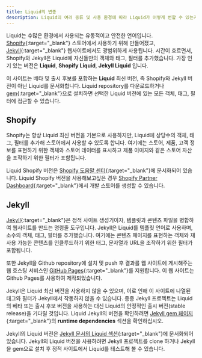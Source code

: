 ```yaml
---
title: Liquid의 변종
description: Liquid의 여러 종류 및 사용 환경에 따라 Liquid가 어떻게 변할 수 있는지에 대한 개요
---
```


Liquid는 수많은 환경에서 사용되는 유동적이고 안전한 언어입니다. [Shopify](https://www.shopify.com){:target="_blank"} 스토어에서 사용하기 위해 만들어졌고, [Jekyll](https://jekyllrb.com){:target="_blank"} 웹사이트에서도 광범위하게 사용됩니다. 시간이 흐르면서, Shopify와 Jekyll은 Liquid에 자신들만의 객체와 태그, 필터를 추가했습니다. 가장 인기 있는 버전은 **Liquid**, **Shopify Liquid**, **Jekyll Liquid** 입니다.

이 사이트는 베타 및 출시 후보를 포함하는 **Liquid** 최신 버전, 즉 Shopify와 Jekyll 버전이 아닌 Liquid를 문서화합니다. Liquid repository를 다운로드하거나 [gem](https://rubygems.org/gems/liquid){:target="_blank"}으로 설치하면 선택한 Liquid 버전에 있는 모든 객체, 태그, 필터에 접근할 수 있습니다.

## Shopify

Shopify는 항상 Liquid 최신 버전을 기본으로 사용하지만, Liquid에 상당수의 객체, 태그, 필터를 추가해 스토어에서 사용할 수 있도록 합니다. 여기에는 스토어, 제품, 고객 정보를 표현하기 위한 객체와 스토어 데이터를 표시하고 제품 이미지와 같은 스토어 자산을 조작하기 위한 필터가 포함됩니다.

Liquid Shopify 버전은 [Shopify 도움말 센터](https://help.shopify.com/themes/liquid){:target="_blank"}에 문서화되어 있습니다. Liquid Shopify 버전을 사용해보고싶은 경우 [Shopify Partner Dashboard](https://help.shopify.com/en/partners/dashboard/development-stores){:target="_blank"}에서 개발 스토어를 생성할 수 있습니다.

## Jekyll

[Jekyll](https://jekyllrb.com){:target="_blank"}은 정적 사이트 생성기이자, 템플릿과 콘텐츠 파일을 병합하여 웹사이트를 만드는 명령줄 도구입니다. Jekyll은 Liquid를 템플릿 언어로 사용하며, 소수의 객체, 태그, 필터를 추가했습니다. 여기에는 콘텐츠 페이지를 표현하는 객체와 재사용 가능한 콘텐츠를 인클루드하기 위한 태그, 문자열과 URL을 조작하기 위한 필터가 포함됩니다.

또한 Jekyll을 Github repository에 설치 및 push 후 결과를 웹 사이트에 게시해주는 웹 호스팅 서비스인 [GitHub Pages](https://pages.github.com/){:target="_blank"}를 지원합니다. 이 웹 사이트는 Github Pages를 사용하여 제작되었습니다.

Jekyll은 Liquid 최신 버전을 사용하지 않을 수 있으며, 이로 인해 이 사이트에 나열된 태그와 필터가 Jekyll에서 작동하지 않을 수 있습니다. 종종 Jekyll 프로젝트는 Liquid의 베타 또는 출시 후보 버전을 사용하는 대신 Liquid의 안정적인 출시 버전(stable release)을 기다릴 것입니다. Liquid Jekyll의 버전을 확인하려면 [Jekyll gem 페이지](https://rubygems.org/gems/jekyll){:target="_blank"}의 **runtime dependencies** 섹션을 확인하십시오.

Jekyll의 Liquid 버전은 [Jekyll 문서의 Liquid 섹션](https://jekyllrb.com/docs/liquid/){:target="_blank"}에 문서화되어 있습니다. Jekyll의 Liquid 버전을 사용하려면 Jekyll 프로젝트를 clone 하거나 Jekyll을 gem으로 설치 후 정적 사이트에서 Liquid를 테스트해 볼 수 있습니다.